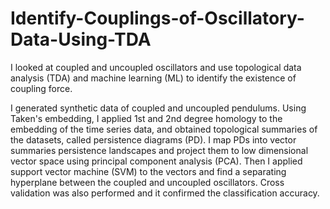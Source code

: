 # Identify-Couplings-of-Oscillatory-Data-Using-TDA

I looked at coupled and uncoupled oscillators and use topological data analysis (TDA) and machine learning (ML) to identify the existence of coupling force. 

I generated synthetic data of coupled and uncoupled pendulums. Using Taken's embedding, I applied 1st and 2nd degree homology to the embedding of the time series data, and obtained topological summaries of the datasets, called persistence diagrams (PD). I map PDs into vector summaries persistence landscapes and project them to low dimensional vector space using principal component analysis (PCA). Then I applied support vector machine (SVM) to the vectors and find a separating hyperplane between the coupled and uncoupled oscillators. Cross validation was also performed and it confirmed the classification accuracy.
